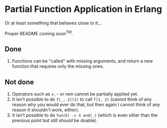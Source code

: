 # Partial Function Application in Erlang

Or at least something that behaves close to it...

Proper README coming soon<sup>TM</sup>.

## Done
1. Functions can be "called" with missing arguments, and return a new function that requires only the missing ones.

## Not done
1. Operators such as +, - or rem cannot be partially applied yet.
2. It isn't possible to do ```f(_, 2)(1)``` to call ```f(1, 2)``` (cannot think of any reason why you would ever do that, but then again I cannot think of any reason it shouldn't work, either).
3. It isn't possible to do ```fun(X) -> X end(_)``` (which is even sillier than the previous point but still _should_ be doable).

